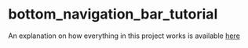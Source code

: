 # bottom_navigation_bar_tutorial

An explanation on how everything in this project works is available [here](medium.com)
 
